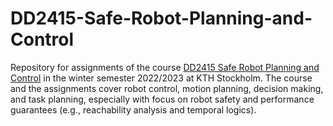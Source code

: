 # DD2415-Safe-Robot-Planning-and-Control
Repository for assignments of the course [DD2415 Safe Robot Planning and Control](https://www.kth.se/student/kurser/kurs/DD2415) in the winter semester 2022/2023 at KTH Stockholm.
The course and the assignments cover robot control, motion planning, decision making, and task planning, especially with focus on robot safety and performance guarantees (e.g., reachability analysis and temporal logics).